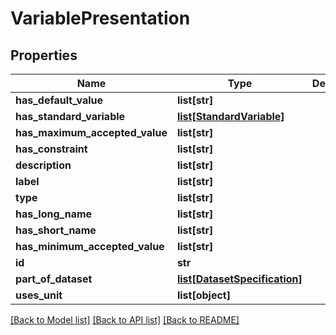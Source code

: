 # VariablePresentation

## Properties
Name | Type | Description | Notes
------------ | ------------- | ------------- | -------------
**has_default_value** | **list[str]** |  | [optional] 
**has_standard_variable** | [**list[StandardVariable]**](StandardVariable.md) |  | [optional] 
**has_maximum_accepted_value** | **list[str]** |  | [optional] 
**has_constraint** | **list[str]** |  | [optional] 
**description** | **list[str]** |  | [optional] 
**label** | **list[str]** |  | [optional] 
**type** | **list[str]** |  | [optional] 
**has_long_name** | **list[str]** |  | [optional] 
**has_short_name** | **list[str]** |  | [optional] 
**has_minimum_accepted_value** | **list[str]** |  | [optional] 
**id** | **str** |  | [optional] 
**part_of_dataset** | [**list[DatasetSpecification]**](DatasetSpecification.md) |  | [optional] 
**uses_unit** | **list[object]** |  | [optional] 

[[Back to Model list]](../README.md#documentation-for-models) [[Back to API list]](../README.md#documentation-for-api-endpoints) [[Back to README]](../README.md)


